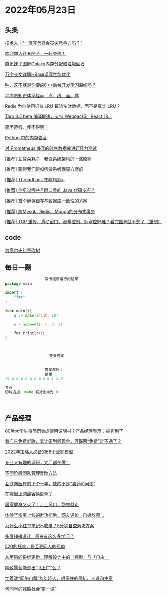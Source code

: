 # 2022年05月23日
## 头条

[技术人 | “一直写代码会丧失竞争力吗？”](https://toutiao.io/k/dvu60jc)

[欢迎加入读者圈子，一起交流！](https://toutiao.io/k/juhy4n7)

[腾讯妹子图解Golang内存分配和垃圾回收](https://toutiao.io/k/1nrxnmu)

[万字长文详解HBase读写性能优化](https://toutiao.io/k/5c58a6t)

[呐，这不就是你要的C++后台开发学习路线吗？](https://toutiao.io/k/1uhztu5)

[程序员知识体系探索：点、线、面、体](https://toutiao.io/k/hz48ul7)

[Redis 为何使用近似 LRU 算法淘汰数据，而不是真实 LRU？](https://toutiao.io/k/7vw00no)

[Taro 3.5 beta 编译提速，支持 Webpack5、React 18...](https://toutiao.io/k/nxprqz4)

[简历造假，使不得啊！](https://toutiao.io/k/5xaodp5)

[Python 中的内存管理](https://toutiao.io/k/66ncixv)

[对 Prometheus 兼容的时序数据库进行压力测试](https://toutiao.io/k/988hxnn)

[[推荐] 左耳朵耗子：我做系统架构的一些原则](https://toutiao.io/k/9oljc6o)

[[推荐] 聊聊我们是如何做系统保障方案的](https://toutiao.io/k/i8q3ye4)

[[推荐] ThreadLocal夺命11连问](https://toutiao.io/k/p8lpi5z)

[[推荐] 你见过哪些目瞪口呆的 Java 代码技巧？](https://toutiao.io/k/avsba7r)

[[推荐] 首个确保缓存与数据库一致性的方案](https://toutiao.io/k/imjqbp3)

[[推荐] 跨Mysql、Redis、Mongo的分布式事务](https://toutiao.io/k/246clz1)

[[推荐] TCP 重传、滑动窗口、流量控制、拥塞控好难？看完图解就不愁了（重制）](https://toutiao.io/k/14tz08l)



## code

[为高尔夫比赛砍树](https://leetcode.cn/problems/cut-off-trees-for-golf-event)



## 每日一题

```go
                  写出程序运行的结果：
package main

import (
    "fmt"
)

func main(){
    s := make([]int, 10)

    s = append(s, 1, 2, 3)

    fmt.Println(s)
}


                  
                    查看答案
                  
                
                  答案解析：
                  结果
[0 0 0 0 0 0 0 0 0 0 1 2 3]

考点
切片追加, make 初始化均为 0

                
```


## 产品经理

[00后大学生将简历做成使用说明书？产品经理表示：被秀到了！](http://www.woshipm.com/online/5433782.html)

[看广告免费听歌、累计签到领现金，互联网“免费”走不通了？](http://www.woshipm.com/it/5450059.html)

[2022年策略人必备的66个营销模型](http://www.woshipm.com/marketing/5449929.html)

[专业又有趣的调研，大厂都在做！](http://www.woshipm.com/pd/5447896.html)

[不同阶段团队管理激励方法](http://www.woshipm.com/zhichang/3346876.html)

[互联网医疗的下个十年，缺的不是“卖药和问诊”](http://www.woshipm.com/it/5450237.html)

[在哪里上网最容易脱单？](http://www.woshipm.com/it/5450997.html)

[居家健身又火了：走上风口，刮完就走](http://www.woshipm.com/it/5450979.html)

[体验了淘宝上线的新功能后，网友评价：自掘坟墓…](http://www.woshipm.com/pd/5449858.html)

[为什么小红书笔记不收录？5分钟自查解决方案](http://www.woshipm.com/it/5450049.html)

[多屏HMI设计，原来有这么多学问？](http://www.woshipm.com/pd/5419533.html)

[520的狂欢，是互联网人的孤单](http://www.woshipm.com/it/5449469.html)

[从苹果的系统更新，理解设计中的「控制」与「自由」](http://www.woshipm.com/pd/5447566.html)

[精致露营能走出“北上广”么？](http://www.woshipm.com/it/5448345.html)

[忙着改“网络门牌”的年轻人，想保住的隐私、人设和生意](http://www.woshipm.com/it/5448163.html)

[何同学的残酷社会“第一课”](http://www.woshipm.com/it/5449923.html)


